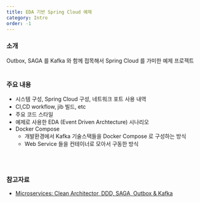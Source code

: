 ```yaml
---
title: EDA 기반 Spring Cloud 예제
category: Intro
order: -1
---
```


### 소개
Outbox, SAGA 를 Kafka 와 함께 접목해서 Spring Cloud 를 가미한 예제 프로젝트<br>
<br>

### 주요 내용
- 시스템 구성, Spring Cloud 구성, 네트워크 포트 사용 내역
- CI,CD workflow, jib 빌드, etc
- 주요 코드 스타일
- 예제로 사용한 EDA (Event Driven Archtecture) 시나리오
- Docker Compose
  - 개발환경에서 Kafka 기술스택들을 Docker Compose 로 구성하는 방식
  - Web Service 들을 컨테이너로 모아서 구동한 방식
<br>
<br>

### 참고자료
- [Microservices: Clean Architector, DDD, SAGA, Outbox & Kafka](https://www.udemy.com/course/microservices-clean-architecture-ddd-saga-outbox-kafka-kubernetes/)
<br>
